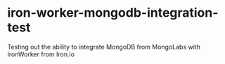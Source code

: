 # iron-worker-mongodb-integration-test
Testing out the ability to integrate MongoDB from MongoLabs with IronWorker from Iron.io
